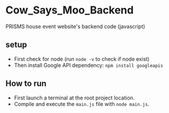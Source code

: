 # Cow_Says_Moo_Backend
PRISMS house event website's backend code (javascript)

## setup

- First check for node (run `node -v` to check if node exist)
- Then install Google API dependency: `npm install googleapis`

## How to run

- First launch a terminal at the root project location.
- Compile and execute the `main.js` file with `node main.js`.